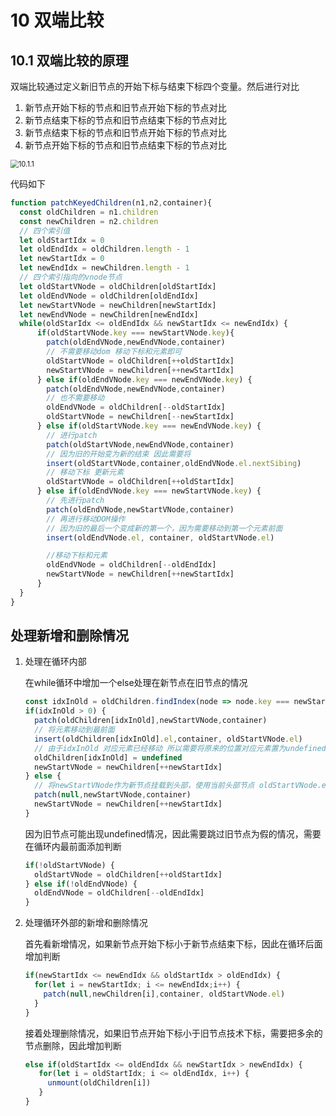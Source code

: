 # 10 双端比较

## 10.1 双端比较的原理

双端比较通过定义新旧节点的开始下标与结束下标四个变量。然后进行对比

1. 新节点开始下标的节点和旧节点开始下标的节点对比
2. 新节点结束下标的节点和旧节点结束下标的节点对比
3. 新节点结束下标的节点和旧节点开始下标的节点对比
4. 新节点开始下标的节点和旧节点结束下标的节点对比

<img src="../image/10.1.1.png" alt="10.1.1" style="zoom:80%;" />

代码如下

```javascript
function patchKeyedChildren(n1,n2,container){
  const oldChildren = n1.children
  const newChildren = n2.children
  // 四个索引值
  let oldStartIdx = 0
  let oldEndIdx = oldChildren.length - 1
  let newStartIdx = 0
  let newEndIdx = newChildren.length - 1
  // 四个索引指向的vnode节点
  let oldStartVNode = oldChildren[oldStartIdx]
  let oldEndVNode = oldChildren[oldEndIdx]
  let newStartVNode = newChildren[newStartIdx]
  let newEndVNode = newChildren[newEndIdx]
  while(oldStarIdx <= oldEndIdx && newStartIdx <= newEndIdx) {
      if(oldStartVNode.key === newStartVNode.key){
        patch(oldEndVNode,newEndVNode,container)
        // 不需要移动dom 移动下标和元素即可
        oldStartVNode = oldChildren[++oldStartIdx]
        newStartVNode = newChildren[++newStartIdx]
      } else if(oldEndVNode.key === newEndVNode.key) {
        patch(oldEndVNode,newEndVNode,container)
        // 也不需要移动
        oldEndVNode = oldChildren[--oldStartIdx]
        oldStartVNode = newChildren[--newStartIdx]
      } else if(oldStartVNode.key === newEndVNode.key) {
        // 进行patch
        patch(oldStartVNode,newEndVNode,container)
        // 因为旧的开始变为新的结束 因此需要将
        insert(oldStartVNode,container,oldEndVNode.el.nextSibing)
        // 移动下标 更新元素
        oldStartVNode = oldChildren[++oldStartIdx]
      } else if(oldEndVNode.key === newStartVNode.key) {
        // 先进行patch
        patch(oldEndVNode,newStartVNode,container)
        // 再进行移动DOM操作
        // 因为旧的最后一个变成新的第一个，因为需要移动到第一个元素前面
        insert(oldEndVNode.el, container, oldStartVNode.el)

        //移动下标和元素
        oldEndVNode = oldChildren[--oldEndIdx]
        newStartVNode = newChildren[++newStartIdx]
      } 
  }
}
```

## 处理新增和删除情况

1. 处理在循环内部

   在while循环中增加一个else处理在新节点在旧节点的情况

   ```javascript
   const idxInOld = oldChildren.findIndex(node => node.key === newStartVNode.key)
   if(idxInOld > 0) {
     patch(oldChildren[idxInOld],newStartVNode,container)
     // 将元素移动到最前面
     insert(oldChildren[idxInOld].el,container, oldStartVNode.el)
     // 由于idxInOld 对应元素已经移动 所以需要将原来的位置对应元素置为undefined
     oldChildren[idxInOld] = undefined
     newStartVNode = newChildren[++newStartIdx]
   } else {
     // 将newStartVNode作为新节点挂载到头部，使用当前头部节点 oldStartVNode.el作为锚点
     patch(null,newStartVNode,container)
     newStartVNode = newChildren[++newStartIdx]
   }
   ```

   因为旧节点可能出现undefined情况，因此需要跳过旧节点为假的情况，需要在循环内最前面添加判断

   ```javascript
   if(!oldStartVNode) {
     oldStartVNode = oldChildren[++oldStartIdx]
   } else if(!oldEndVNode) {
     oldEndVNode = oldChildren[--oldEndIdx]
   }
   ```

2. 处理循环外部的新增和删除情况

   首先看新增情况，如果新节点开始下标小于新节点结束下标，因此在循环后面增加判断

   ```javascript
   if(newStartIdx <= newEndIdx && oldStartIdx > oldEndIdx) {
     for(let i = newStartIdx; i <= newEndIdx;i++) {
       patch(null,newChildren[i],container, oldStartVNode.el)
     }
   }
   ```

   接着处理删除情况，如果旧节点开始下标小于旧节点技术下标，需要把多余的节点删除，因此增加判断

   ```javascript
   else if(oldStartIdx <= oldEndIdx && newStartIdx > newEndIdx) {
      for(let i = oldStartIdx; i <= oldEndIdx, i++) {
        unmount(oldChildren[i])
      }
   }
   ```

   